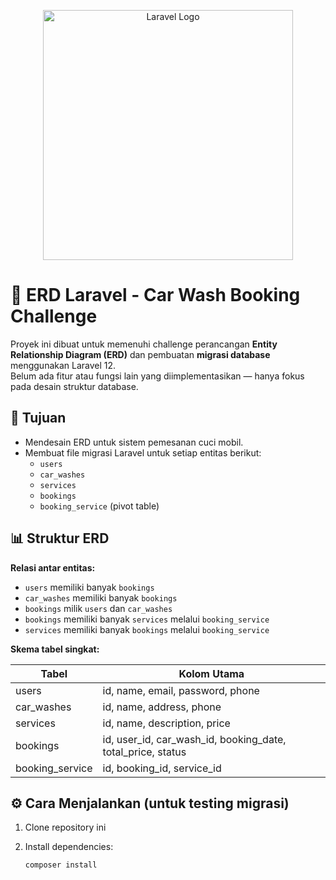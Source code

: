 <p align="center">
    <a href="https://laravel.com" target="_blank">
        <img src="https://raw.githubusercontent.com/laravel/art/master/logo-lockup/5%20SVG/2%20CMYK/1%20Full%20Color/laravel-logolockup-cmyk-red.svg" width="400" alt="Laravel Logo">
    </a>
</p>

# 🧩 ERD Laravel - Car Wash Booking Challenge

Proyek ini dibuat untuk memenuhi challenge perancangan **Entity Relationship Diagram (ERD)** dan pembuatan **migrasi database** menggunakan Laravel 12.  
Belum ada fitur atau fungsi lain yang diimplementasikan — hanya fokus pada desain struktur database.

## 📌 Tujuan

- Mendesain ERD untuk sistem pemesanan cuci mobil.
- Membuat file migrasi Laravel untuk setiap entitas berikut:
  - `users`
  - `car_washes`
  - `services`
  - `bookings`
  - `booking_service` (pivot table)

## 📊 Struktur ERD

**Relasi antar entitas:**
- `users` memiliki banyak `bookings`
- `car_washes` memiliki banyak `bookings`
- `bookings` milik `users` dan `car_washes`
- `bookings` memiliki banyak `services` melalui `booking_service`
- `services` memiliki banyak `bookings` melalui `booking_service`

**Skema tabel singkat:**

| Tabel             | Kolom Utama                                               |
|-------------------|-------------------------------------------------------------|
| users              | id, name, email, password, phone                            |
| car_washes         | id, name, address, phone                                    |
| services            | id, name, description, price                                |
| bookings            | id, user_id, car_wash_id, booking_date, total_price, status |
| booking_service     | id, booking_id, service_id                                 |

## ⚙️ Cara Menjalankan (untuk testing migrasi)

1. Clone repository ini
2. Install dependencies:

   ```bash
   composer install
